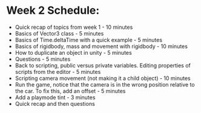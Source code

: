 # Week 2 Schedule:
- Quick recap of topics from week 1 - 10 minutes
- Basics of Vector3 class - 5 minutes
- Basics of Time.deltaTime with a quick example - 5 minutes
- Basics of rigidbody, mass and movement with rigidbody - 10 minutes 
- How to duplicate an object in unity - 5 minutes
- Questions - 5 minutes
- Back to scripting, public versus private variables. Editing properties of scripts from the editor - 5 minutes
- Scripting camera movement (not making it a child object) - 10 minutes
- Run the game, notice that the camera is in the wrong position relative to the car. To fix this, add an offset - 5 minutes
- Add a playmode tint - 3 minutes
- Quick recap and then questions
